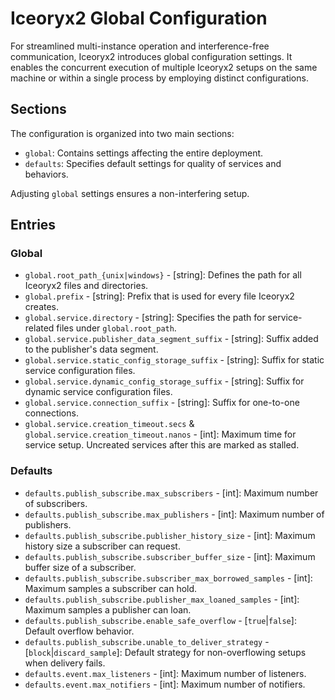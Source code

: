 # Iceoryx2 Global Configuration

For streamlined multi-instance operation and interference-free communication,
Iceoryx2 introduces global configuration settings. It enables the concurrent
execution of multiple Iceoryx2 setups on the same machine or within a single
process by employing distinct configurations.

## Sections

The configuration is organized into two main sections:

 * `global`: Contains settings affecting the entire deployment.
 * `defaults`: Specifies default settings for quality of services and behaviors.

Adjusting `global` settings ensures a non-interfering setup.

## Entries

### Global

 * `global.root_path_{unix|windows}` - [string]: Defines the path for all Iceoryx2 files and directories.
 * `global.prefix` - [string]: Prefix that is used for every file Iceoryx2 creates.
 * `global.service.directory` - [string]: Specifies the path for service-related files under `global.root_path`.
 * `global.service.publisher_data_segment_suffix` - [string]: Suffix added to the publisher's data segment.
 * `global.service.static_config_storage_suffix` - [string]: Suffix for static service configuration files.
 * `global.service.dynamic_config_storage_suffix` - [string]: Suffix for dynamic service configuration files.
 * `global.service.connection_suffix` - [string]: Suffix for one-to-one connections.
 * `global.service.creation_timeout.secs` & `global.service.creation_timeout.nanos` - [int]: Maximum time for service setup. Uncreated services after this are marked as stalled.

### Defaults

 * `defaults.publish_subscribe.max_subscribers` - [int]: Maximum number of subscribers.
 * `defaults.publish_subscribe.max_publishers` - [int]: Maximum number of publishers.
 * `defaults.publish_subscribe.publisher_history_size` - [int]: Maximum history size a subscriber can request.
 * `defaults.publish_subscribe.subscriber_buffer_size` - [int]: Maximum buffer size of a subscriber.
 * `defaults.publish_subscribe.subscriber_max_borrowed_samples` - [int]: Maximum samples a subscriber can hold.
 * `defaults.publish_subscribe.publisher_max_loaned_samples` - [int]: Maximum samples a publisher can loan.
 * `defaults.publish_subscribe.enable_safe_overflow` - [`true`|`false`]: Default overflow behavior.
 * `defaults.publish_subscribe.unable_to_deliver_strategy` - [`block`|`discard_sample`]: Default strategy for non-overflowing setups when delivery fails.
 * `defaults.event.max_listeners` - [int]: Maximum number of listeners.
 * `defaults.event.max_notifiers` - [int]: Maximum number of notifiers.
